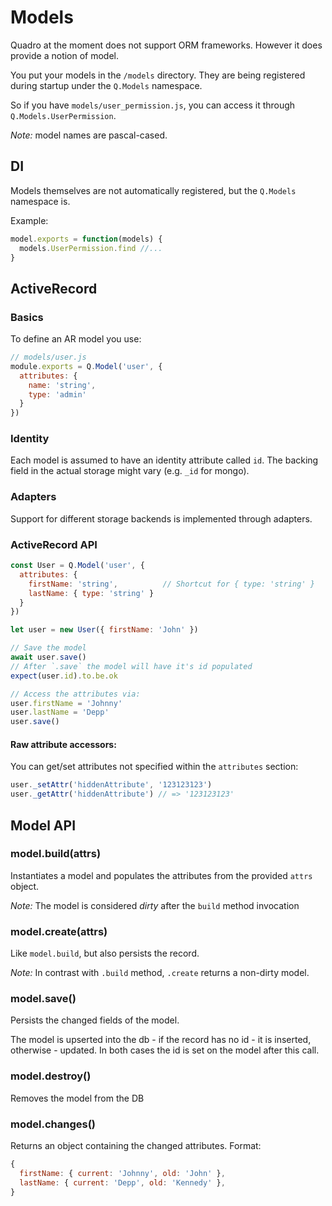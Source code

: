 # Models

Quadro at the moment does not support ORM frameworks. However it does provide a notion of model.

You put your models in the `/models` directory. They are being registered during startup under the `Q.Models` namespace.

So if you have `models/user_permission.js`, you can access it through `Q.Models.UserPermission`.

*Note:* model names are pascal-cased.

## DI

Models themselves are not automatically registered, but the `Q.Models` namespace is.

Example:

```js
model.exports = function(models) {
  models.UserPermission.find //...
}
```

## ActiveRecord

### Basics

To define an AR model you use:

```js
// models/user.js
module.exports = Q.Model('user', {
  attributes: {
    name: 'string',
    type: 'admin'
  }
})
```

### Identity

Each model is assumed to have an identity attribute called `id`. The backing
field in the actual storage might vary (e.g. `_id` for mongo).


### Adapters

Support for different storage backends is implemented through adapters.

### ActiveRecord API

```js
const User = Q.Model('user', {
  attributes: {
    firstName: 'string',          // Shortcut for { type: 'string' }
    lastName: { type: 'string' }
  }
})

let user = new User({ firstName: 'John' })

// Save the model
await user.save()
// After `.save` the model will have it's id populated
expect(user.id).to.be.ok

// Access the attributes via:
user.firstName = 'Johnny'
user.lastName = 'Depp'
user.save()
```

#### Raw attribute accessors:

You can get/set attributes not specified within the `attributes` section:

```js
user._setAttr('hiddenAttribute', '123123123')
user._getAttr('hiddenAttribute') // => '123123123'
```

## Model API

### model.build(attrs)

Instantiates a model and populates the attributes from the provided `attrs` object.

*Note:* The model is considered *dirty* after the `build` method invocation

### model.create(attrs)

Like `model.build`, but also persists the record.

*Note:* In contrast with `.build` method, `.create` returns a non-dirty model.

### model.save()

Persists the changed fields of the model.

The model is upserted into the db - if the record has no id - it is inserted,
otherwise - updated.
In both cases the id is set on the model after this call.


### model.destroy()

Removes the model from the DB

### model.changes()

Returns an object containing the changed attributes. Format:

```js
{
  firstName: { current: 'Johnny', old: 'John' },
  lastName: { current: 'Depp', old: 'Kennedy' },
}
```

